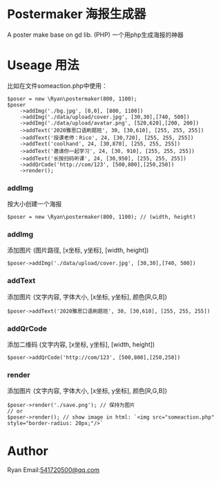 # Postermaker 海报生成器
A poster make base on gd lib. (PHP)  一个用php生成海报的神器

# Useage 用法
比如在文件someaction.php中使用：
```
$poser = new \Ryan\postermaker(800, 1100);
$poser
    ->addImg('./bg.jpg', [0,0], [800, 1100])
    ->addImg('./data/upload/cover.jpg', [30,30],[740, 500])
    ->addImg('./data/upload/avatar.png', [520,620],[200, 200])
    ->addText('2020雅思口语刷题班', 30, [30,610], [255, 255, 255])
    ->addText('授课老师：Rico', 24, [30,720], [255, 255, 255])
    ->addText('coolhand', 24, [30,870], [255, 255, 255])
    ->addText('邀请你一起学习', 24, [30, 910], [255, 255, 255])
    ->addText('长按扫码听课', 24, [30,950], [255, 255, 255])
    ->addQrCode('http://com/123', [500,800],[250,250])
    ->render();
```
### addImg
按大小创建一个海报 
```
$poser = new \Ryan\postermaker(800, 1100); // (width, height)
```
### addImg
添加图片 (图片路径, [x坐标, y坐标], [width, height])
```
$poser->addImg('./data/upload/cover.jpg', [30,30],[740, 500])
```
### addText
添加图片 (文字内容, 字体大小, [x坐标, y坐标], 颜色[R,G,B])
```
$poser->addText('2020雅思口语刷题班', 30, [30,610], [255, 255, 255])
```
### addQrCode
添加二维码 (文字内容, [x坐标, y坐标], [width, height])
```
$poser->addQrCode('http://com/123', [500,800],[250,250])
```
### render
添加图片 (文字内容, 字体大小, [x坐标, y坐标], 颜色[R,G,B])
```
$poser->render('./save.png'); // 保持为图片
// or
$poser->render(); // show image in html: `<img src="someaction.php" style="border-radius: 20px;"/>`
```

# Author
Ryan
Email:541720500@qq.com